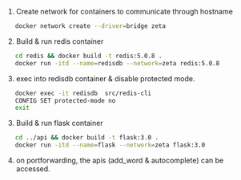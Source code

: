 
1. Create network for containers to communicate through hostname
```sh
   docker network create --driver=bridge zeta
```
2. Build & run redis container
```sh
   cd redis && docker build -t redis:5.0.8 .
   docker run -itd --name=redisdb --network=zeta redis:5.0.8 
```
3. exec into redisdb container & disable protected mode.
```sh
   docker exec -it redisdb  src/redis-cli
   CONFIG SET protected-mode no
   exit
```
3. Build & run flask container
```sh
   cd ../api && docker build -t flask:3.0 .
   docker run -itd --name=flask --network=zeta flask:3.0 
```
4. on portforwarding, the apis (add_word & autocomplete) can be accessed. 

